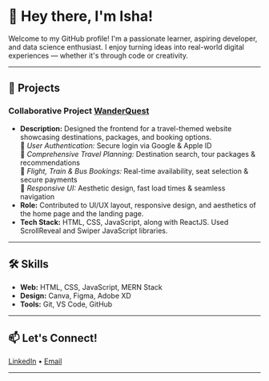# 👋 Hey there, I'm Isha!

Welcome to my GitHub profile! I'm a passionate learner, aspiring developer, and data science enthusiast. I enjoy turning ideas into real-world digital experiences — whether it's through code or creativity.

---

## 🚀 Projects

### Collaborative Project [WanderQuest](https://github.com/pragati281105/WanderQuest)
- **Description:** Designed the frontend for a travel-themed website showcasing destinations, packages, and booking options.  
🔹 *User Authentication:* Secure login via Google & Apple ID  
🔹 *Comprehensive Travel Planning:* Destination search, tour packages & recommendations  
🔹 *Flight, Train & Bus Bookings:* Real-time availability, seat selection & secure payments  
🔹 *Responsive UI:* Aesthetic design, fast load times & seamless navigation  
- **Role:** Contributed to UI/UX layout, responsive design, and aesthetics of the home page and the landing page.
- **Tech Stack:** HTML, CSS, JavaScript, along with ReactJS. Used ScrollReveal and Swiper JavaScript libraries.

---

## 🛠️ Skills
- **Web:** HTML, CSS, JavaScript, MERN Stack
- **Design:** Canva, Figma, Adobe XD
- **Tools:** Git, VS Code, GitHub

---

## 📫 Let's Connect!
[LinkedIn](www.linkedin.com/in/isha-165g) • [Email](mailto:isha.165g@gmail.com)

---
